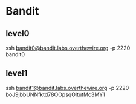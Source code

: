 # Bandit  

## level0  
ssh bandit0@bandit.labs.overthewire.org -p 2220  
bandit0  

## level1  
ssh bandit1@bandit.labs.overthewire.org -p 2220  
boJ9jbbUNNfktd78OOpsqOltutMc3MY1  
